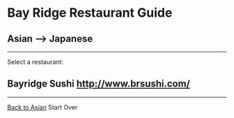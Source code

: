 # Bay Ridge Restaurant Guide
## Asian --> Japanese
---
Select a restaurant:
## Bayridge Sushi http://www.brsushi.com/
---
[Back to Asian](http://www.brsushi.com/) 
Start Over